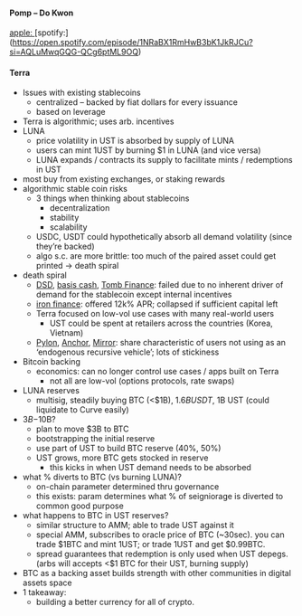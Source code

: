 #### Pomp – Do Kwon

[apple: ](https://podcasts.apple.com/us/podcast/880-the-%2410-billion-stablecoin-bet-on-the/id1434060078?i=1000555093692)
[spotify:] (https://open.spotify.com/episode/1NRaBX1RmHwB3bK1JkRJCu?si=AQLuMwqGQG-QCg6ptML9OQ)
 
#### Terra
* Issues with existing stablecoins
  * centralized – backed by fiat dollars for every issuance
  * based on leverage
* Terra is algorithmic; uses arb. incentives
* LUNA
  * price volatility in UST is absorbed by supply of LUNA
  * users can mint 1UST by burning $1 in LUNA (and vice versa)
  * LUNA expands / contracts its supply to facilitate mints / redemptions in UST
* most buy from existing exchanges, or staking rewards
* algorithmic stable coin risks
  * 3 things when thinking about stablecoins
    * decentralization
    * stability
    * scalability
  * USDC, USDT could hypothetically absorb all demand volatility (since they’re backed)
  * algo s.c. are more brittle: too much of the paired asset could get printed -> death spiral
* death spiral
  * [DSD](https://dynamicsetdollar.medium.com), [basis cash](https://basis.cash), [Tomb Finance](https://tomb.finance): failed due to no inherent driver of demand for the stablecoin except internal incentives
  * [iron finance](https://iron.finance): offered 12k% APR; collapsed if sufficient capital left
  * Terra focused on low-vol use cases with many real-world users
    * UST could be spent at retailers across the countries (Korea, Vietnam)
  * [Pylon](https://medium.com/terra-money/pylon-protocol-e2a622ac553e), [Anchor](https://www.anchorprotocol.com/#), [Mirror](https://mirror-protocol.medium.com): share characteristic of users not using as an ‘endogenous recursive vehicle’; lots of stickiness
* Bitcoin backing
  * economics: can no longer control use cases / apps built on Terra
    * not all are low-vol (options protocols, rate swaps)
* LUNA reserves
  * multisig, steadily buying BTC (<$1B), $1.6B USDT, ~$1B UST (could liquidate to Curve easily)
* $3B-$10B?
  * plan to move $3B to BTC
  * bootstrapping the initial reserve
  * use part of UST to build BTC reserve (40%, 50%)
  * UST grows, more BTC gets stocked in reserve
    * this kicks in when UST demand needs to be absorbed
* what % diverts to BTC (vs burning LUNA)?
  * on-chain parameter determined thru governance
  * this exists: param determines what % of seigniorage is diverted to common good purpose
* what happens to BTC in UST reserves?
  * similar structure to AMM; able to trade UST against it
  * special AMM, subscribes to oracle price of BTC (~30sec). you can trade $1BTC and mint 1UST; or trade 1UST and get $0.99BTC. 
  * spread guarantees that redemption is only used when UST depegs. (arbs will accepts <$1 BTC for their UST, burning supply)
* BTC as a backing asset builds strength with other communities in digital assets space
* 1 takeaway:
  * building a better currency for all of crypto.
